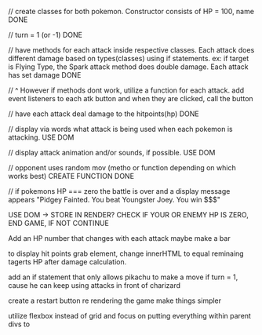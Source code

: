// create classes for both pokemon. Constructor consists of HP = 100, name DONE


//  turn = 1 (or -1) DONE


// have methods for each attack inside respective classes. Each attack does different damage based on types(classes) using if statements. ex: if target is Flying Type, the Spark attack method does double damage. Each attack has set damage
DONE


// ^ However if methods dont work, utilize a function for each attack.
add event listeners to each atk button and when they are clicked, call the button

// have each attack deal damage to the hitpoints(hp) DONE

// display via words what attack is being used when each pokemon is attacking. USE DOM

// display attack animation and/or sounds, if possible. USE DOM

// opponent uses random mov (metho or function depending on which works best) CREATE FUNCTION DONE

// if pokemons HP === zero the battle is over and a display message appears "Pidgey Fainted. You beat Youngster Joey. You win $$$"

USE DOM -> STORE IN RENDER? CHECK IF YOUR OR ENEMY HP IS ZERO, END GAME, IF NOT CONTINUE


Add an HP number that changes with each attack
maybe make a bar

to display hit points
grab element, change innerHTML to equal reminaing tagerts HP after damage calculation.

add an if statement that only allows pikachu to make a move if turn = 1, cause he can keep using attacks in front of charizard

create a restart button re rendering the game
 make things simpler

utilize flexbox instead of grid and focus on putting everything within parent divs to